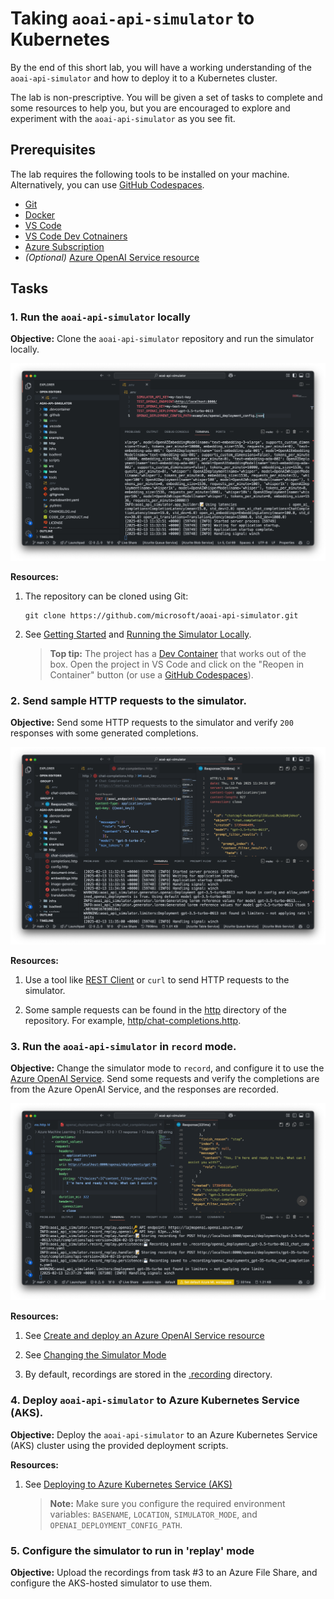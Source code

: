 # Taking `aoai-api-simulator` to Kubernetes

By the end of this short lab, you will have a working understanding of the `aoai-api-simulator` and how to deploy it to a Kubernetes cluster.

The lab is non-prescriptive. You will be given a set of tasks to complete and some resources to help you, but you are encouraged to explore and experiment with the `aoai-api-simulator` as you see fit.

## Prerequisites

The lab requires the following tools to be installed on your machine. Alternatively, you can use [GitHub Codespaces](https://github.com/features/codespaces).

- [Git](https://git-scm.com/downloads)
- [Docker](https://www.docker.com/get-started/)
- [VS Code](https://code.visualstudio.com/Download)
- [VS Code Dev Cotnainers](https://marketplace.visualstudio.com/items?itemName=ms-vscode-remote.remote-containers)
- [Azure Subscription](https://azure.microsoft.com/free)
- *(Optional)* [Azure OpenAI Service resource](https://learn.microsoft.com/en-us/azure/ai-services/openai/how-to/create-resource)

## Tasks

### 1. Run the `aoai-api-simulator` locally

**Objective:** Clone the `aoai-api-simulator` repository and run the simulator locally. 

<img src="./images/running.png" width="600">

**Resources:**

1. The repository can be cloned using Git:

    ```console
    git clone https://github.com/microsoft/aoai-api-simulator.git
    ```

1. See [Getting Started](../running-deploying.md#getting-started) and [Running the Simulator Locally](../running-deploying.md#running-the-simulator-locally).

    > **Top tip:** The project has a [Dev Container](https://code.visualstudio.com/docs/remote/containers) that works out of the box. Open the project in VS Code and click on the "Reopen in Container" button (or use a [GitHub Codespaces](https://github.com/features/codespaces)).

### 2. Send sample HTTP requests to the simulator.

**Objective:** Send some HTTP requests to the simulator and verify `200` responses with some generated completions.

<img src="./images/rest-client.png" width="600">

**Resources:**

1. Use a tool like [REST Client](https://marketplace.visualstudio.com/items?itemName=humao.rest-client) or `curl` to send HTTP requests to the simulator.

1. Some sample requests can be found in the [http](../../http/) directory of the repository. For example, [http/chat-completions.http](../../http/chat-completions.http).

### 3. Run the `aoai-api-simulator` in `record` mode.

**Objective:** Change the simulator mode to `record`, and configure it to use the [Azure OpenAI Service](https://learn.microsoft.com/en-us/azure/ai-services/openai/overview). Send some requests and verify the completions are from the Azure OpenAI Service, and the responses are recorded.

<img src="./images/recording.png" width="600">

**Resources:**

1. See [Create and deploy an Azure OpenAI Service resource](https://learn.microsoft.com/en-us/azure/ai-services/openai/how-to/create-resource)

1. See [Changing the Simulator Mode](../running-deploying.md#changing-the-simulator-mode)

1. By default, recordings are stored in the [.recording](../../.recording) directory.

### 4. Deploy `aoai-api-simulator` to Azure Kubernetes Service (AKS).

**Objective:** Deploy the `aoai-api-simulator` to an Azure Kubernetes Service (AKS) cluster using the provided deployment scripts.

**Resources:**

1. See [Deploying to Azure Kubernetes Service (AKS)](../running-deploying.md#deploying-to-azure-kubernetes-service)

    > **Note:** Make sure you configure the required environment variables: `BASENAME`, `LOCATION`, `SIMULATOR_MODE`, and `OPENAI_DEPLOYMENT_CONFIG_PATH`.

### 5. Configure the simulator to run in 'replay' mode

**Objective:** Upload the recordings from task #3 to an Azure File Share, and configure the AKS-hosted simulator to use them.


